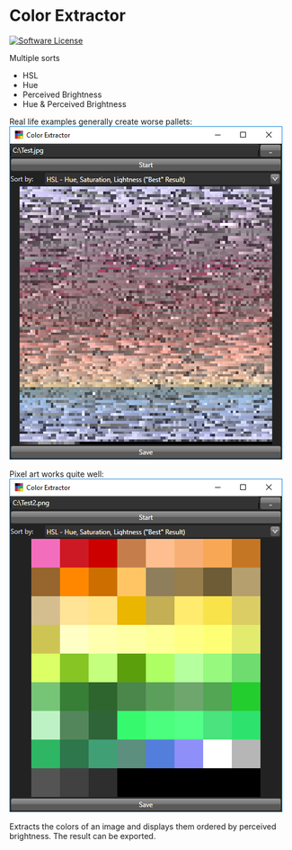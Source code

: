 # Color Extractor
[![Software License](https://img.shields.io/badge/license-MIT-brightgreen.svg?style=flat)](LICENSE.md)

Multiple sorts
* HSL
* Hue
* Perceived Brightness
* Hue & Perceived Brightness

Real life examples generally create worse pallets:
![Example](Example.png)

Pixel art works quite well:
![Example](Example2.png)

Extracts the colors of an image and displays them ordered by perceived brightness. The result can be exported.